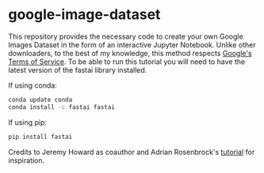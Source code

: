 # google-image-dataset
This repository provides the necessary code to create your own Google Images Dataset in the form of an interactive Jupyter Notebook. Unlike other downloaders, to the best of my knowledge, this method respects [Google's Terms of Service](https://support.google.com/webmasters/answer/66357?hl=en).
To be able to run this tutorial you will need to have the latest version of the fastai library installed. 

If using conda:

``` bash
conda update conda
conda install -c fastai fastai
```

If using pip:
```bash
pip install fastai
```

Credits to Jeremy Howard as coauthor and Adrian Rosenbrock's [tutorial](https://www.pyimagesearch.com/2017/12/04/how-to-create-a-deep-learning-dataset-using-google-images/) for inspiration.
